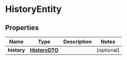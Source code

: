 # HistoryEntity

## Properties
Name | Type | Description | Notes
------------ | ------------- | ------------- | -------------
**history** | [**HistoryDTO**](HistoryDTO.md) |  |  [optional]
